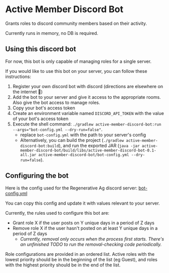 # Active Member Discord Bot

Grants roles to discord community members based on their activity.

Currently runs in memory, no DB is required.

## Using this discord bot
For now, this bot is only capable of managing roles for a single server.

If you would like to use this bot on your server, you can follow these instructions:

1. Register your own discord bot with discord (directions are elsewhere on the internet 🙂)
2. Add the bot to your server and give it access to the appropriate rooms. Also give the bot access to manage roles.
3. Copy your bot's access token
4. Create an environment variable named `DISCORD_API_TOKEN` with the value of your bot's access token
5. Execute the shell command: `./gradlew active-member-discord-bot:run --args="bot-config.yml --dry-run=false"`.
   - replace `bot-config.yml` with the path to your server's config
   - Alternatively, you can build the project (`./gradlew active-member-discord-bot:build`), and run the exported JAR (`java -jar active-member-discord-bot/build/libs/active-member-discord-bot-0.1-all.jar active-member-discord-bot/bot-config.yml --dry-run=false`).

## Configuring the bot

Here is the config used for the Regenerative Ag discord server: [bot-config.yml](bot-config.yml)

You can copy this config and update it with values relevant to your server.

Currently, the rules used to configure this bot are:
- Grant role X if the user posts on Y unique days in a period of Z days
- Remove role X if the user hasn't posted on at least Y unique days in a period of Z days
    - _Currently, removal only occurs when the process first starts. There's an unfinished TODO to run the removal-checking code periodically._

Role configurations are provided in an ordered list. Active roles with the lowest priority should be in the beginning of the list (eg Guest), and roles with the highest priority should be in the end of the list. 
